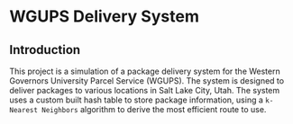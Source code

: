 # WGUPS Delivery System

## Introduction

This project is a simulation of a package delivery system for the Western Governors University Parcel Service (WGUPS). The system is designed to deliver packages to various locations in Salt Lake City, Utah. The system uses a custom built hash table to store package information, using a `k-Nearest Neighbors` algorithm to derive the most efficient route to use.
